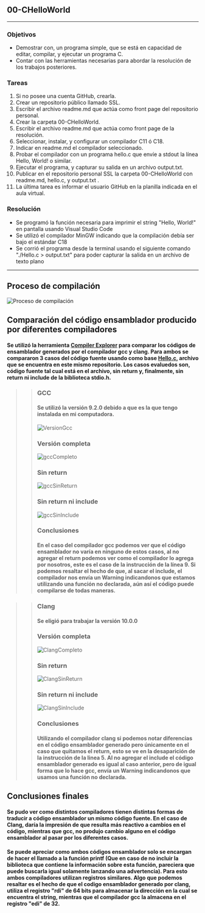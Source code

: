 ## 00-CHelloWorld

------------


### Objetivos
- Demostrar con, un programa simple, que se está en capacidad de editar,
compilar, y ejecutar un programa C.
- Contar con las herramientas necesarias para abordar la resolución de los
trabajos posteriores.

### Tareas
1. Si no posee una cuenta GitHub, crearla.
2. Crear un repositorio público llamado SSL.
3. Escribir el archivo readme.md que actúa como front page del repositorio personal.
4. Crear la carpeta 00-CHelloWorld.
5. Escribir el archivo readme.md que actúa como front page de la resolución.
6. Seleccionar, instalar, y configurar un compilador C11 ó C18.
7. Indicar en readme.md el compilador seleccionado.
8. Probar el compilador con un programa hello.c que envíe a stdout la línea Hello, World! o similar.
9. Ejecutar el programa, y capturar su salida en un archivo output.txt.
10. Publicar en el repositorio personal SSL la carpeta 00-CHelloWorld con readme.md, hello.c, y output.txt .
11. La última tarea es informar el usuario GitHub en la planilla indicada en el aula virtual.

### Resolución
- Se programó la función necesaria para imprimir el string "Hello, World!" en pantalla usando Visual Studio Code
- Se utilizó el compilador MinGW indicando que la compilación debía ser bajo el estándar C18
- Se corrió el programa desde la terminal usando el siguiente comando "./Hello.c > output.txt" para poder capturar la salida en un archivo de texto plano

------------

## Proceso de compilación
![Proceso de compilación](https://user-images.githubusercontent.com/63465251/115128763-85a55000-9fb6-11eb-9880-84a46648b7e7.jpeg)

## Comparación del código ensamblador producido por diferentes compiladores

#### Se utilizó la herramienta [Compiler Explorer](https://godbolt.org/) para comparar los códigos de ensamblador generados por el compilador gcc y clang. Para ambos se compararon 3 casos del código fuente usando como base [Hello.c](https://github.com/MosmannJuan/SSL/blob/main/00-CHelloWorld/Hello.c), archivo que se encuentra en este mismo repositorio. Los casos evaluedos son, código fuente tal cual está en el archivo, sin return y, finalmente, sin return ni include de la biblioteca stdio.h.

>> ### GCC
>> #### Se utilizó la versión 9.2.0 debido a que es la que tengo instalada en mi computadora.
>> ![VersionGcc](https://user-images.githubusercontent.com/63465251/115166860-a5f30e80-a08b-11eb-9962-238b6d822bde.jpg)
>> ### Versión completa
>> ![gccCompleto](https://user-images.githubusercontent.com/63465251/115166886-be632900-a08b-11eb-8134-2384dd5a44be.jpg)
>> ### Sin return
>> ![gccSinReturn](https://user-images.githubusercontent.com/63465251/115166917-dfc41500-a08b-11eb-90bc-a0aa079a9450.jpg)
>> ### Sin return ni include
>> ![gccSinInclude](https://user-images.githubusercontent.com/63465251/115166937-f8ccc600-a08b-11eb-818b-c9e7030f9792.jpg)
>> ### Conclusiones
>> #### En el caso del compilador gcc podemos ver que el código ensamblador no varía en ninguno de estos casos, al no agregar el return podemos ver como el compilador lo agrega por nosotros, este es el caso de la instrucción de la línea 9. Si podemos resaltar el hecho de que, al sacar el include, el compilador nos envía un Warning indicandonos que estamos utilizando una función no declarada, aún así el código puede compilarse de todas maneras.


>> ### Clang
>> #### Se eligió para trabajar la versión 10.0.0
>> ### Versión completa
>> ![ClangCompleto](https://user-images.githubusercontent.com/63465251/115167268-4dbd0c00-a08d-11eb-95eb-f8aac8dadb4d.jpg)
>> ### Sin return
>> ![ClangSinReturn](https://user-images.githubusercontent.com/63465251/115167284-5c0b2800-a08d-11eb-9712-7a2ca79e7209.jpg)
>> ### Sin return ni include
>> ![ClangSinInclude](https://user-images.githubusercontent.com/63465251/115167298-688f8080-a08d-11eb-9885-6a7988c2b737.jpg)
>> ### Conclusiones
>> #### Utilizando el compilador clang si podemos notar diferencias en el código ensamblador generado pero únicamente en el caso que quitamos el return, esto se ve en la desaparición de la instrucción de la linea 5. Al no agregar el include el código ensamblador generado es igual al caso anterior, pero de igual forma que lo hace gcc, envía un Warning indicandonos que usamos una función no declarada.


## Conclusiones finales

#### Se pudo ver como distintos compiladores tienen distintas formas de traducir a código ensamblador un mismo código fuente. En el caso de Clang, daría la impresión de que resulta más reactivo a cambios en el código, mientras que gcc, no produjo cambio alguno en el código ensamblador al pasar por los diferentes casos.
#### Se puede apreciar como ambos códigos ensamblador solo se encargan de hacer el llamado a la función printf (Que en caso de no incluir la biblioteca que contiene la información sobre esta función, pareciera que puede buscarla igual solamente lanzando una advertencia). Para esto ambos compiladores utilizan registros similares. Algo que podemos resaltar es el hecho de que el codigo ensamblador generado por clang, utiliza el registro "rdi" de 64 bits para almacenar la dirección en la cual se encuentra el string, mientras que el compilador gcc la almacena en el registro "edi" de 32.

 
